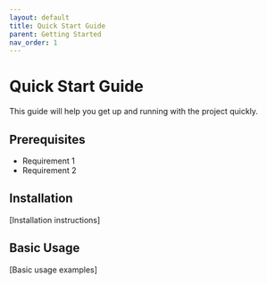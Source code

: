 ```yaml
---
layout: default
title: Quick Start Guide
parent: Getting Started
nav_order: 1
---
```


# Quick Start Guide

This guide will help you get up and running with the project quickly.

## Prerequisites

- Requirement 1
- Requirement 2

## Installation

[Installation instructions]

## Basic Usage

[Basic usage examples] 